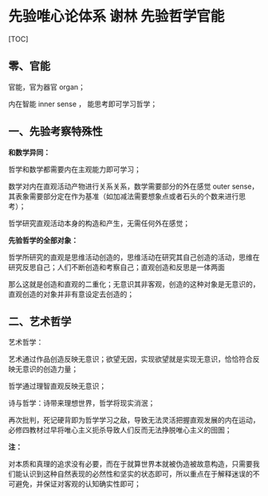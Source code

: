 # 先验唯心论体系 谢林 先验哲学官能

[TOC]

## 零、官能

官能，官为器官 organ；

内在智能 inner sense ， 能思考即可学习哲学； 

## 一、先验考察特殊性

**和数学异同：**

哲学和数学都需要内在主观能力即可学习；

数学对内在直观活动产物进行关系关系，数学需要部分的外在感觉 outer sense，其表象需要部分定在作为基准（如加减法需要想象点或者石头的个数来进行思考）；

哲学研究直观活动本身的构造和产生，无需任何外在感觉；

**先验哲学的全部对象：**

哲学所研究的直观是思维活动创造的，思维活动在研究其自己创造的活动，思维在研究反思自己；人们不断创造和考察自己；直观创造和反思是一体两面

那么这就是创造和直观的二重化；无意识其非客观，创造的这种对象是无意识的，直观创造的对象并非有意设定去创造的；

## 二、艺术哲学

艺术哲学：

艺术通过作品创造反映无意识；欲望无因，实现欲望就是实现无意识，恰恰符合反映无意识的创造力量；

哲学通过理智直观反映无意识；

诗与哲学：诗带来理想世界，哲学将现实消泯；

再次批判，死记硬背即为哲学学习之敌，导致无法灵活把握直观发展的内在运动，必修四教材过早将唯心主义扼杀导致人们反而无法挣脱唯心主义的囹圄；

**注：**

对本质和真理的追求没有必要，而在于就算世界本就被伪造被故意构造，只需要我们能认识到这种自然表现的必然性和坚实的状态即可，所以重点在于解释迷误的不可避免，并保证对客观的认知确实性即可；